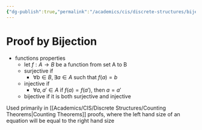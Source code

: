```yaml
---
{"dg-publish":true,"permalink":"/academics/cis/discrete-structures/bijection/","created":"2024-09-12T16:10:17.881-04:00","updated":"2025-07-08T10:47:55.264-04:00"}
---
```


# Proof by Bijection
- functions properties
	- let $f:{A}\longrightarrow{B}$ be a function from set A to B
	- surjective if
		- $\forall b\in B, \exists a \in A$ such that $f(a)=b$
	- injective if
		- $\forall a,a' \in A$ if $f(a)=f(a'),$ then $a=a'$
	- bijective if it is both surjective and injective

Used primarily in [[Academics/CIS/Discrete Structures/Counting Theorems\|Counting Theorems]] proofs, where the left hand size of an equation will be equal to the right hand size

